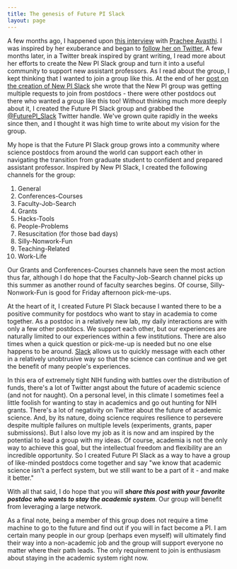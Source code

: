 ```yaml
---
title: The genesis of Future PI Slack
layout: page
---
```

A few months ago, I happened upon [this interview](http://www.ascb.org/ascb-post/careers/cell-biologists-work-prachee-avasthi-exuberantly-tackling-elegant-experiments-value-preprints/) with [Prachee Avasthi](http://www.avasthilab.org/). I was inspired by her exuberance and began to [follow her on Twitter.](https://twitter.com/PracheeAC) A few months later, in a Twitter break inspired by grant writing, I read more about her efforts to create the New PI Slack group and turn it into a useful community to support new assistant professors. As I read about the group, I kept thinking that I wanted to join a group like this. At the end of her [post on the creation of New PI Slack](http://www.avasthilab.org/2016/08/02/community-for-new-pis/) she wrote that the New PI group was getting multiple requests to join from postdocs - there were other postdocs out there who wanted a group like this too! Without thinking much more deeply about it, I created the Future PI Slack group and grabbed the [@FuturePI_Slack](@FuturePI_Slack) Twitter handle. We've grown quite rapidly in the weeks since then, and I thought it was high time to write about my vision for the group.

My hope is that the Future PI Slack group grows into a community where science postdocs from around the world can support each other in navigating the transition from graduate student to confident and prepared assistant professor. Inspired by New PI Slack, I created the following channels for the group:

1. General
2. Conferences-Courses
3. Faculty-Job-Search
4. Grants
5. Hacks-Tools
6. People-Problems
7. Resuscitation (for those bad days)
8. Silly-Nonwork-Fun
9. Teaching-Related
10. Work-Life

Our Grants and Conferences-Courses channels have seen the most action thus far, although I do hope that the Faculty-Job-Search channel picks up this summer as another round of faculty searches begins. Of course, Silly-Nonwork-Fun is good for Friday afternoon pick-me-ups.

At the heart of it, I created Future PI Slack because I wanted there to be a positive community for postdocs who want to stay in academia to come together. As a postdoc in a relatively new lab, my daily interactions are with only a few other postdocs. We support each other, but our experiences are naturally limited to our experiences within a few institutions. There are also times when a quick question or pick-me-up is needed but no one else happens to be around. [Slack](https://slack.com/is) allows us to quickly message with each other in a relatively unobtrusive way so that the science can continue and we get the benefit of many people's experiences.

In this era of extremely tight NIH funding with battles over the distribution of funds, there's a lot of Twitter angst about the future of academic science (and not for naught). On a personal level, in this climate I sometimes feel a little foolish for wanting to stay in academics and go out hunting for NIH grants. There's a lot of negativity on Twitter about the future of academic science. And, by its nature, doing science requires resilience to persevere despite multiple failures on multiple levels (experiments, grants, paper submissions). But I also love my job as it is now and am inspired by the potential to lead a group with my ideas. Of course, academia is not the only way to achieve this goal, but the intellectual freedom and flexibility are an incredible opportunity. So I created Future PI Slack as a way to have a group of like-minded postdocs come together and say "we know that academic science isn't a perfect system, but we still want to be a part of it - and make it better."

With all that said, I do hope that you will ***share this post with your favorite postdoc who wants to stay the academic system***. Our group will benefit from leveraging a large network.

As a final note, being a member of this group does not require a time machine to go to the future and find out if you will in fact become a PI. I am certain many people in our group (perhaps even myself) will ultimately find their way into a non-academic job and the group will support everyone no matter where their path leads. The only requirement to join is enthusiasm about staying in the academic system right now.
